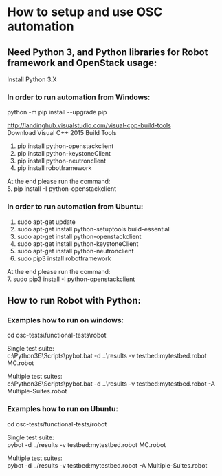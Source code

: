 # How to setup and use OSC automation

## Need Python 3, and Python libraries for Robot framework and OpenStack usage:

Install Python 3.X  

### In order to run automation from Windows:

python -m pip install --upgrade pip

http://landinghub.visualstudio.com/visual-cpp-build-tools  
Download Visual C++ 2015 Build Tools  

1. pip install python-openstackclient  
2. pip install python-keystoneClient  
3. pip install python-neutronclient  
4. pip install robotframework  

At the end please run the command:   
  5. pip install -I python-openstackclient

### In order to run automation from Ubuntu:

1. sudo apt-get update  
2. sudo apt-get install python-setuptools build-essential  
3. sudo apt-get install python-openstackclient  
4. sudo apt-get install python-keystoneClient  
5. sudo apt-get install python-neutronclient  
6. sudo pip3 install robotframework

At the end please run the command:  
7. sudo pip3 install -I python-openstackclient

## How to run Robot with Python:

### Examples how to run on windows:

cd  osc-tests\functional-tests\robot  

Single test suite:   
c:\Python36\Scripts\pybot.bat -d ..\results -v testbed:mytestbed.robot MC.robot

Multiple test suites:   
c:\Python36\Scripts\pybot.bat -d ..\results -v testbed:mytestbed.robot -A Multiple-Suites.robot

### Examples how to run on Ubuntu:
cd  osc-tests/functional-tests/robot

Single test suite:  
pybot -d ../results -v testbed:mytestbed.robot MC.robot

Multiple test suites:   
pybot -d ../results -v testbed:mytestbed.robot -A Multiple-Suites.robot

